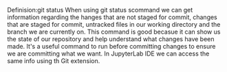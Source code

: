 Definision:git status
When using git status scommand we can get information regarding the hanges that are not staged for commit, changes that are staged for commit, 
untracked files in our working directory and the branch we are currently on.
This command is good becasue it can show us the state of our repository and help understand what changes have been made. 
It's a useful command to run before committing changes to ensure we are committing what we want.
In JupyterLab IDE we can access the same info using th Git extension.
